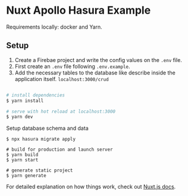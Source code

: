 # Nuxt Apollo Hasura Example

Requirements locally: docker and Yarn. 

## Setup

1. Create a Firebae project and write the config values on the `.env` file. 
2. First create an `.env` file following `.env.example`.
3. Add the necessary tables to the database like describe inside the application itself. `localhost:3000/crud`


```bash

# install dependencies
$ yarn install

# serve with hot reload at localhost:3000
$ yarn dev
```

Setup database schema and data
```
$ npx hasura migrate apply
```

```
# build for production and launch server
$ yarn build
$ yarn start

# generate static project
$ yarn generate
```

For detailed explanation on how things work, check out [Nuxt.js docs](https://nuxtjs.org).
